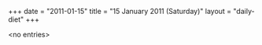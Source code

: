+++
date = "2011-01-15"
title = "15 January 2011 (Saturday)"
layout = "daily-diet"
+++


\<no entries\>